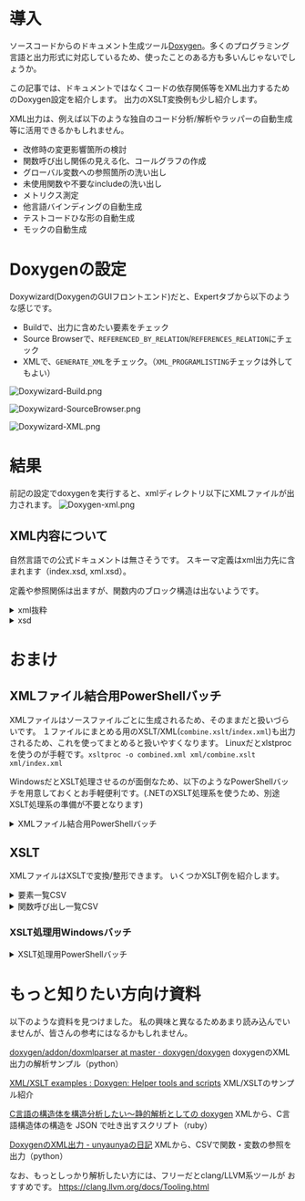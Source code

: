 <!--
title:   DoxygenでXMLファイル出力（依存関係等の解析結果含む）
tags:    XSLT,doxygen,静的解析
id:      5d799758afa3c487e7b9
private: false
-->
# 導入

ソースコードからのドキュメント生成ツール[Doxygen](https://doxygen.nl/)。多くのプログラミング言語と出力形式に対応しているため、使ったことのある方も多いんじゃないでしょうか。

この記事では、ドキュメントではなくコードの依存関係等をXML出力するためのDoxygen設定を紹介します。
出力のXSLT変換例も少し紹介します。

XML出力は、例えば以下のような独自のコード分析/解析やラッパーの自動生成等に活用できるかもしれません。

* 改修時の変更影響箇所の検討
* 関数呼び出し関係の見える化、コールグラフの作成
* グローバル変数への参照箇所の洗い出し
* 未使用関数や不要なincludeの洗い出し
* メトリクス測定
* 他言語バインディングの自動生成
* テストコードひな形の自動生成
* モックの自動生成

# Doxygenの設定

Doxywizard(DoxygenのGUIフロントエンド)だと、Expertタブから以下のような感じです。

* Buildで、出力に含めたい要素をチェック
* Source Browserで、`REFERENCED_BY_RELATION`/`REFERENCES_RELATION`にチェック
* XMLで、`GENERATE_XML`をチェック。（`XML_PROGRAMLISTING`チェックは外してもよい）

![Doxywizard-Build.png](https://qiita-image-store.s3.amazonaws.com/0/142637/9cb04a74-5f9a-f912-5fcd-bf3e9de93758.png)

![Doxywizard-SourceBrowser.png](https://qiita-image-store.s3.amazonaws.com/0/142637/cf7fd5ca-a0d4-564f-ae17-a9851579d57c.png)

![Doxywizard-XML.png](https://qiita-image-store.s3.amazonaws.com/0/142637/c7e3cde9-331c-f11f-d374-55677423dabe.png)

# 結果

前記の設定でdoxygenを実行すると、xmlディレクトリ以下にXMLファイルが出力されます。
![Doxygen-xml.png](https://qiita-image-store.s3.amazonaws.com/0/142637/66fa99e4-5331-6315-a9ff-63e6f8a12ecf.png)

## XML内容について

自然言語での公式ドキュメントは無さそうです。
スキーマ定義はxml出力先に含まれます（index.xsd, xml.xsd）。

定義や参照関係は出ますが、関数内のブロック構造は出ないようです。

<details><summary>xml抜粋</summary>

```xml:xml.xml
      <memberdef kind="define" id="aitc_8c_1a2512e9f94d9ab9e4c48b78400f9f2d44" prot="public" static="no">
        <name>FIPNDH</name>
        <param><defname>base</defname></param>
        <initializer>((base)+0x60)</initializer>
        <briefdescription>
        </briefdescription>
        <detaileddescription>
        </detaileddescription>
        <inbodydescription>
        </inbodydescription>
        <location file="aitc.c" line="79" column="9" bodyfile="aitc.c" bodystart="79" bodyend="-1" />
      </memberdef>
...
      <memberdef kind="function" id="aitc_8c_1a8353f48d9b6c62f1eaf43a0c0ac6ac9d" prot="public" static="yes" const="no" explicit="no" inline="no" virt="non-virtual">
        <type>void</type>
        <definition>static void int_source_change</definition>
        <argsstring>(SigNode *node, int value, void *clientData)</argsstring>
        <name>int_source_change</name>
        <param>
          <type><ref refid="struct_sig_node" kindref="compound">SigNode</ref> *</type>
          <declname>node</declname>
        </param>
        <param>
          <type>int</type>
          <declname>value</declname>
        </param>
        <param>
          <type>void *</type>
          <declname>clientData</declname>
        </param>
        <briefdescription>
        </briefdescription>
        <detaileddescription>
        </detaileddescription>
        <inbodydescription>
        </inbodydescription>
        <location file="aitc.c" line="172" column="1" bodyfile="aitc.c" bodystart="172" bodyend="183" />
        <references refid="struct_irq_trace_info_1ae85401bf0069a66b078436a712c5e550" compoundref="aitc_8c" startline="111">IrqTraceInfo::aitc</references>
        <references refid="struct_aitc_1a920cf4d7d13a06eb8944a7af53eeaa5f" compoundref="aitc_8c" startline="100">Aitc::intsrc</references>
        <references refid="struct_irq_trace_info_1af3d6abfd2d5ee95a490b9bb84230ed2a" compoundref="aitc_8c" startline="110">IrqTraceInfo::nr</references>
        <references refid="signode_8h_1a4893a579f5b29db39ff56a83d3d0622a" compoundref="signode_8h" startline="24">SIG_LOW</references>
        <references refid="aitc_8c_1a102505e8050a3b3e5066d02855ca1238" compoundref="aitc_8c" startline="115" endline="163">update_interrupts</references>
        <referencedby refid="aitc_8c_1a1190b3c9b1a45bbd79159dae993001f1" compoundref="aitc_8c" startline="587" endline="623">Aitc_New</referencedby>
      </memberdef>
```

</details>

<details><summary>xsd</summary>

```xml:index.xsd
<?xml version='1.0' encoding='utf-8' ?>
<xsd:schema xmlns:xsd="http://www.w3.org/2001/XMLSchema">
  <xsd:import namespace="http://www.w3.org/XML/1998/namespace" schemaLocation="xml.xsd"/>

  <xsd:element name="doxygenindex" type="DoxygenType"/>

  <xsd:complexType name="DoxygenType">
    <xsd:sequence>
      <xsd:element name="compound" type="CompoundType" minOccurs="0" maxOccurs="unbounded"/>
    </xsd:sequence>
    <xsd:attribute name="version" type="xsd:string" use="required"/>
    <xsd:attribute ref="xml:lang" use="required"/>
  </xsd:complexType>

  <xsd:complexType name="CompoundType">
    <xsd:sequence>
      <xsd:element name="name" type="xsd:string"/>
      <xsd:element name="member" type="MemberType" minOccurs="0" maxOccurs="unbounded"/>
    </xsd:sequence>
    <xsd:attribute name="refid" type="xsd:string" use="required"/>
    <xsd:attribute name="kind" type="CompoundKind" use="required"/>
  </xsd:complexType>

  <xsd:complexType name="MemberType">
    <xsd:sequence>
      <xsd:element name="name" type="xsd:string"/>
    </xsd:sequence>
    <xsd:attribute name="refid" type="xsd:string" use="required"/>
    <xsd:attribute name="kind" type="MemberKind" use="required"/>
  </xsd:complexType>

  <xsd:simpleType name="CompoundKind">
    <xsd:restriction base="xsd:string">
      <xsd:enumeration value="class"/>
      <xsd:enumeration value="struct"/>
      <xsd:enumeration value="union"/>
      <xsd:enumeration value="interface"/>
      <xsd:enumeration value="protocol"/>
      <xsd:enumeration value="category"/>
      <xsd:enumeration value="exception"/>
      <xsd:enumeration value="file"/>
      <xsd:enumeration value="namespace"/>
      <xsd:enumeration value="group"/>
      <xsd:enumeration value="page"/>
      <xsd:enumeration value="example"/>
      <xsd:enumeration value="dir"/>
      <xsd:enumeration value="type"/>
      <xsd:enumeration value="concept"/>
    </xsd:restriction>
  </xsd:simpleType>

  <xsd:simpleType name="MemberKind">
    <xsd:restriction base="xsd:string">
      <xsd:enumeration value="define"/>
      <xsd:enumeration value="property"/>
      <xsd:enumeration value="event"/>
      <xsd:enumeration value="variable"/>
      <xsd:enumeration value="typedef"/>
      <xsd:enumeration value="enum"/>
      <xsd:enumeration value="enumvalue"/>
      <xsd:enumeration value="function"/>
      <xsd:enumeration value="signal"/>
      <xsd:enumeration value="prototype"/>
      <xsd:enumeration value="friend"/>
      <xsd:enumeration value="dcop"/>
      <xsd:enumeration value="slot"/>
    </xsd:restriction>
  </xsd:simpleType>

</xsd:schema>
```

```xml:xml.xsd
<?xml version='1.0'?>
<xsd:schema targetNamespace="http://www.w3.org/XML/1998/namespace"
            xmlns:xsd="http://www.w3.org/2001/XMLSchema"
            xml:lang="en">

  <xsd:attribute name="lang" type="xsd:language">
  </xsd:attribute>

  <xsd:attribute name="space" default="preserve">
    <xsd:simpleType>
      <xsd:restriction base="xsd:NCName">
        <xsd:enumeration value="default"/>
        <xsd:enumeration value="preserve"/>
      </xsd:restriction>
    </xsd:simpleType>
  </xsd:attribute>

  <xsd:attributeGroup name="specialAttrs">
    <xsd:attribute ref="xml:lang"/>
    <xsd:attribute ref="xml:space"/>
  </xsd:attributeGroup>

</xsd:schema>
```

</details>

# おまけ

## XMLファイル結合用PowerShellバッチ

XMLファイルはソースファイルごとに生成されるため、そのままだと扱いづらいです。
１ファイルにまとめる用のXSLT/XML(`combine.xslt`/`index.xml`)も出力されるため、これを使ってまとめると扱いやすくなります。
Linuxだとxlstprocを使うのが手軽です。`xsltproc -o combined.xml xml/combine.xslt xml/index.xml`

WindowsだとXSLT処理させるのが面倒なため、以下のようなPowerShellバッチを用意しておくとお手軽便利です。(.NETのXSLT処理系を使うため、別途XSLT処理系の準備が不要となります)

<details><summary>XMLファイル結合用PowerShellバッチ</summary>

Doxygen結果のxml格納フォルダを引数で渡すと、xml格納フォルダの隣にxml.xmlファイルを出力します。

```ps1:doxygenxml_combine.ps1
 # DoxygenのXMLを結合する
 # 引数: Doxygen結果のxml格納フォルダ
 [CmdletBinding()]
 param(
     [Parameter(Mandatory=$True)]
     [string]$xml_dir
 )

 # お約束
 Set-StrictMode -Version Latest
 $ErrorActionPreference = "Stop"
 $WarningPreference = "Continue"
 $VerbosePreference = "Continue"
 $DebugPreference = "Continue"
 trap {
     $Error | foreach {
         Write-Debug $_.Exception.Message
         Write-Debug $_.InvocationInfo.PositionMessage
     }
     Exit -1
 }


 #### 処理

 # パス準備
 $xml_dir = (Convert-Path $xml_dir)
 [string]$xslt_path = (Join-Path $xml_dir combine.xslt)
 [string]$index_path = (Join-Path $xml_dir index.xml)
 [string]$combined_path = ($xml_dir + ".xml")

 # 存在チェック
 if (-not (Test-Path $xslt_path)) {
     Write-Host ("Error File Not Found: " + $xslt_path) -ForegroundColor red
     Exit -1
 }
 if (-not (Test-Path $index_path)) {
     Write-Host ("Error File Not Found: " + $index_path) -ForegroundColor red
     Exit -1
 }

 # 結合
 # XSLT読み込み
 $xslt = New-Object System.Xml.Xsl.XslCompiledTransform
 $xslt_setting = New-Object System.Xml.Xsl.XsltSettings
 $xslt_setting.EnableDocumentFunction = $true
 $xslt_setting.EnableScript = $true
 $xslt.Load($xslt_path, $xslt_setting, $null)
 # 出力準備
 $writer_setting = New-Object System.Xml.XmlWriterSettings
 $writer_setting.Indent = $true
 $writer = [System.Xml.XmlWriter]::Create($combined_path, $writer_setting)
 # 変換
 $xslt.Transform($index_path, $writer)
 # 終了
 $writer.Close()
 Write-Host ("Complete Combine: " + $combined_path) -ForegroundColor green
```

</details>

## XSLT

XMLファイルはXSLTで変換/整形できます。
いくつかXSLT例を紹介します。

<details><summary>要素一覧CSV</summary>

```xml:member_dump.xslt
<?xml version="1.0" encoding="utf-8"?>
<xsl:stylesheet version="1.0"
 xmlns:xsl="http://www.w3.org/1999/XSL/Transform">

  <xsl:output method="text" encoding="Shift_JIS" />

  <xsl:param name="delim" select="'&#x09;'" />
  <xsl:param name="break" select="'&#x0D;&#x0A;'" />

  <xsl:template match="/doxygen">
    <xsl:text>#id</xsl:text><xsl:value-of select="$delim" />
    <xsl:text>kind</xsl:text><xsl:value-of select="$delim" />
    <xsl:text>static</xsl:text><xsl:value-of select="$delim" />
    <xsl:text>name</xsl:text><xsl:value-of select="$delim" />
    <xsl:text>file</xsl:text><xsl:value-of select="$delim" />
    <xsl:text>line</xsl:text><xsl:value-of select="$break" />
    <xsl:for-each select="//memberdef">
      <xsl:value-of select="./@id" /><xsl:value-of select="$delim" />
      <xsl:value-of select="./@kind" /><xsl:value-of select="$delim" />
      <xsl:value-of select="./@static" /><xsl:value-of select="$delim" />
      <xsl:value-of select="./name" /><xsl:value-of select="$delim" />
      <xsl:value-of select="./location/@file" /><xsl:value-of select="$delim" />
      <xsl:value-of select="./location/@line" /><xsl:value-of select="$break" />
    </xsl:for-each>
  </xsl:template>

</xsl:stylesheet>
```

</details>

<details><summary>関数呼び出し一覧CSV</summary>

```xml:ref_dump.xslt
<?xml version="1.0" encoding="utf-8"?>
<xsl:stylesheet version="1.0"
 xmlns:xsl="http://www.w3.org/1999/XSL/Transform">

  <xsl:output method="text" encoding="Shift_JIS" />

  <xsl:param name="delim" select="'&#x09;'" />
  <xsl:param name="break" select="'&#x0D;&#x0A;'" />

  <xsl:template match="/doxygen">
    <xsl:text>#src_id</xsl:text><xsl:value-of select="$delim" />
    <xsl:text>dst_id</xsl:text><xsl:value-of select="$break" />
    <xsl:for-each select="//memberdef[@kind=&quot;function&quot;]/references">
      <xsl:value-of select="../@id" /><xsl:value-of select="$delim" />
      <xsl:value-of select="./@refid" /><xsl:value-of select="$break" />
    </xsl:for-each>
    <xsl:for-each select="//memberdef[@kind=&quot;function&quot;]/referencedby">
      <xsl:value-of select="./@refid" /><xsl:value-of select="$delim" />
      <xsl:value-of select="../@id" /><xsl:value-of select="$break" />
    </xsl:for-each>
  </xsl:template>

</xsl:stylesheet>
```

</details>

### XSLT処理用Windowsバッチ

<details><summary>XSLT処理用PowerShellバッチ</summary>

結合済みのXMLファイルを引数で渡すと、バッチと同名のXSLT（XSLT処理.ps1ならXSLT処理.xslt）を適用して、結果をout.csvに出力します。

```ps1:XSLT処理.ps1
# 引数: Doxygenの結合XML
# 出力: out.csv
[CmdletBinding()]
param(
    [Parameter(Mandatory=$True)]
    [string]$xml_path
)

# お約束
Set-StrictMode -Version Latest
$ErrorActionPreference = "Stop"
$WarningPreference = "Continue"
$VerbosePreference = "Continue"
$DebugPreference = "Continue"
trap {
    $Error | foreach {
        Write-Debug $_.Exception.Message
        Write-Debug $_.InvocationInfo.PositionMessage
    }
    Exit -1
}


#### 処理

# パス準備
$xml_path = (Convert-Path $xml_path)
[string]$xslt_path = [System.IO.Path]::ChangeExtension($MyInvocation.MyCommand.Path, ".xslt")
[string]$out_path = [System.IO.Path]::ChangeExtension($xml_path, "out.tsv")

# 存在チェック
if (-not (Test-Path $xslt_path)) {
    Write-Host ("Error File Not Found: " + $xslt_path) -ForegroundColor red
    Exit -1
}

# 結合
# XSLT読み込み
$xslt = New-Object System.Xml.Xsl.XslCompiledTransform
$xslt_setting = New-Object System.Xml.Xsl.XsltSettings
$xslt_setting.EnableDocumentFunction = $true
$xslt_setting.EnableScript = $true
$xslt.Load($xslt_path, $xslt_setting, $null)
# 変換
$xslt.Transform($xml_path, $out_path)
# 終了
Write-Host ("Complete: " + $out_path) -ForegroundColor green
```

</details>

# もっと知りたい方向け資料

以下のような資料を見つけました。
私の興味と異なるためあまり読み込んでいませんが、皆さんの参考にはなるかもしれません。

[doxygen/addon/doxmlparser at master · doxygen/doxygen](https://github.com/doxygen/doxygen/tree/master/addon/doxmlparser)
doxygenのXML出力の解析サンプル（python）

[XML/XSLT examples : Doxygen: Helper tools and scripts](https://doxygen.nl/helpers.html#dox_xmlexamples)
XML/XSLTのサンプル紹介

[C言語の構造体を構造分析したい〜静的解析としての doxygen](https://cat-in-136.github.io/2014/04/c-struct-with-doxygen-xml.html)
XMLから、C言語構造体の構造を JSON で吐き出すスクリプト（ruby）

[DoxygenのXML出力 - unyaunyaの日記](https://unyaunya.hatenadiary.org/entry/20130830/p1)
XMLから、CSVで関数・変数の参照を出力（python）

なお、もっとしっかり解析したい方には、フリーだとclang/LLVM系ツールが おすすめです。
https://clang.llvm.org/docs/Tooling.html